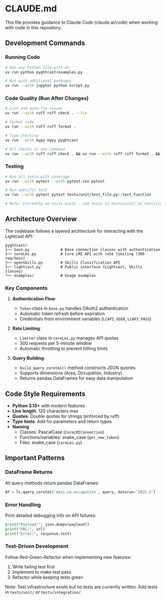 # CLAUDE.md

This file provides guidance to Claude Code (claude.ai/code) when working with code in this repository.

## Development Commands

### Running Code
```bash
# Run any Python file with UV
uv run python pyghtcast/examples.py

# Run with additional packages
uv run --with jupyter python script.py
```

### Code Quality (Run After Changes)
```bash
# Lint and auto-fix issues
uv run --with ruff ruff check . --fix

# Format code
uv run --with ruff ruff format .

# Type checking
uv run --with mypy mypy pyghtcast

# All checks in one command
uv run --with ruff ruff check . && uv run --with ruff ruff format . && uv run --with mypy mypy pyghtcast
```

### Testing
```bash
# Run all tests with coverage
uv run --with pytest --with pytest-cov pytest

# Run specific test
uv run --with pytest pytest tests/unit/test_file.py::test_function

# Note: Currently no tests exist - add tests in tests/unit/ or tests/integration/
```

## Architecture Overview

The codebase follows a layered architecture for interacting with the Lightcast API:

```
pyghtcast/
├── base.py              # Base connection classes with authentication
├── coreLmi.py           # Core LMI API with rate limiting (300 req/5min)
├── openSkills.py        # Skills Classification API
├── lightcast.py         # Public interface (Lightcast, Skills classes)
└── examples/            # Usage examples
```

### Key Components

1. **Authentication Flow**:
   - `Token` class in `base.py` handles OAuth2 authentication
   - Automatic token refresh before expiration
   - Credentials from environment variables (`LCAPI_USER`, `LCAPI_PASS`)

2. **Rate Limiting**:
   - `Limiter` class in `coreLmi.py` manages API quotas
   - 300 requests per 5-minute window
   - Automatic throttling to prevent hitting limits

3. **Query Building**:
   - `build_query_corelmi()` method constructs JSON queries
   - Supports dimensions (Area, Occupation, Industry)
   - Returns pandas DataFrames for easy data manipulation

## Code Style Requirements

- **Python 3.13+** with modern features
- **Line length**: 120 characters max
- **Quotes**: Double quotes for strings (enforced by ruff)
- **Type hints**: Add for parameters and return types
- **Naming**:
  - Classes: PascalCase (`CoreLMIConnection`)
  - Functions/variables: snake_case (`get_new_token`)
  - Files: snake_case (`coreLmi.py`)

## Important Patterns

### DataFrame Returns
All query methods return pandas DataFrames:
```python
df = lc.query_corelmi('emsi.us.occupation', query, datarun="2025.3")
```

### Error Handling
Print detailed debugging info on API failures:
```python
print("Payload:", json.dumps(payload))
print("URL:", url)
print("Error:", response.text)
```

### Test-Driven Development
Follow Red-Green-Refactor when implementing new features:
1. Write failing test first
2. Implement to make test pass
3. Refactor while keeping tests green

Note: Test infrastructure exists but no tests are currently written. Add tests in `tests/unit/` or `tests/integration/`.
